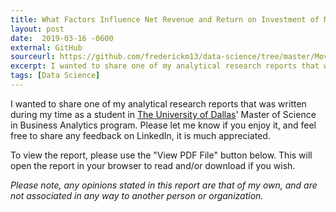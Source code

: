 ```yaml
---
title: What Factors Influence Net Revenue and Return on Investment of Movies at the Box Office?
layout: post
date:  2019-03-16 -0600
external: GitHub
sourceurl: https://github.com/frederickm13/data-science/tree/master/MoviesBoxOfficeAnalysisReport
excerpt: I wanted to share one of my analytical research reports that was written during my time as a student in The University of Dallas' Master of Science in Business Analytics program. 
tags: [Data Science]
---
```


I wanted to share one of my analytical research reports that was written during my time as a student in [The University of Dallas](https://udallas.edu/)' Master of Science in Business Analytics program. Please let me know if you enjoy it, and feel free to share any feedback on LinkedIn, it is much appreciated.

To view the report, please use the "View PDF File" button below. This will open the report in your browser to read and/or download if you wish.

*Please note, any opinions stated in this report are that of my own, and are not associated in any way to another person or organization.*
